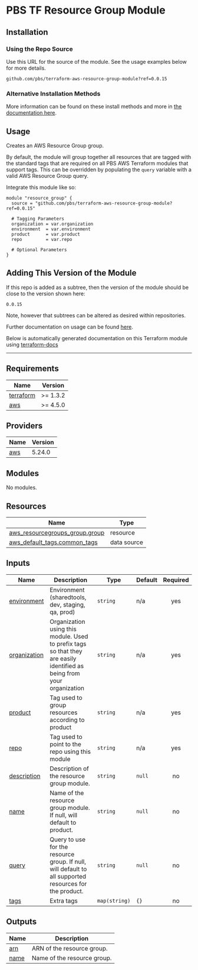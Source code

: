 # PBS TF Resource Group Module

## Installation

### Using the Repo Source

Use this URL for the source of the module. See the usage examples below for more details.

```hcl
github.com/pbs/terraform-aws-resource-group-module?ref=0.0.15
```

### Alternative Installation Methods

More information can be found on these install methods and more in [the documentation here](./docs/general/install).

## Usage

Creates an AWS Resource Group group.

By default, the module will group together all resources that are tagged with the standard tags that are required on all PBS AWS Terraform modules that support tags. This can be overridden by populating the `query` variable with a valid AWS Resource Group query.

Integrate this module like so:

```hcl
module "resource_group" {
  source = "github.com/pbs/terraform-aws-resource-group-module?ref=0.0.15"

  # Tagging Parameters
  organization = var.organization
  environment  = var.environment
  product      = var.product
  repo         = var.repo

  # Optional Parameters
}
```

## Adding This Version of the Module

If this repo is added as a subtree, then the version of the module should be close to the version shown here:

`0.0.15`

Note, however that subtrees can be altered as desired within repositories.

Further documentation on usage can be found [here](./docs).

Below is automatically generated documentation on this Terraform module using [terraform-docs][terraform-docs]

---

[terraform-docs]: https://github.com/terraform-docs/terraform-docs

## Requirements

| Name | Version |
|------|---------|
| <a name="requirement_terraform"></a> [terraform](#requirement\_terraform) | >= 1.3.2 |
| <a name="requirement_aws"></a> [aws](#requirement\_aws) | >= 4.5.0 |

## Providers

| Name | Version |
|------|---------|
| <a name="provider_aws"></a> [aws](#provider\_aws) | 5.24.0 |

## Modules

No modules.

## Resources

| Name | Type |
|------|------|
| [aws_resourcegroups_group.group](https://registry.terraform.io/providers/hashicorp/aws/latest/docs/resources/resourcegroups_group) | resource |
| [aws_default_tags.common_tags](https://registry.terraform.io/providers/hashicorp/aws/latest/docs/data-sources/default_tags) | data source |

## Inputs

| Name | Description | Type | Default | Required |
|------|-------------|------|---------|:--------:|
| <a name="input_environment"></a> [environment](#input\_environment) | Environment (sharedtools, dev, staging, qa, prod) | `string` | n/a | yes |
| <a name="input_organization"></a> [organization](#input\_organization) | Organization using this module. Used to prefix tags so that they are easily identified as being from your organization | `string` | n/a | yes |
| <a name="input_product"></a> [product](#input\_product) | Tag used to group resources according to product | `string` | n/a | yes |
| <a name="input_repo"></a> [repo](#input\_repo) | Tag used to point to the repo using this module | `string` | n/a | yes |
| <a name="input_description"></a> [description](#input\_description) | Description of the resource group module. | `string` | `null` | no |
| <a name="input_name"></a> [name](#input\_name) | Name of the resource group module. If null, will default to product. | `string` | `null` | no |
| <a name="input_query"></a> [query](#input\_query) | Query to use for the resource group. If null, will default to all supported resources for the product. | `string` | `null` | no |
| <a name="input_tags"></a> [tags](#input\_tags) | Extra tags | `map(string)` | `{}` | no |

## Outputs

| Name | Description |
|------|-------------|
| <a name="output_arn"></a> [arn](#output\_arn) | ARN of the resource group. |
| <a name="output_name"></a> [name](#output\_name) | Name of the resource group. |

